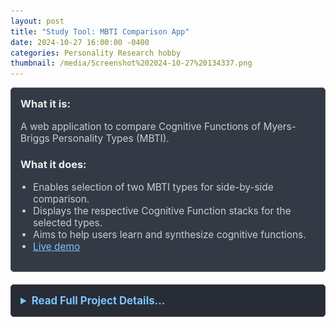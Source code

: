 ```yaml
---
layout: post
title: "Study Tool: MBTI Comparison App"
date: 2024-10-27 16:00:00 -0400
categories: Personality Research hobby
thumbnail: /media/Screenshot%202024-10-27%20134337.png
---
```


<div style="padding: 15px; border: 1px solid #555; border-radius: 5px; margin-bottom: 20px; background-color: #333a45;">
  <h3 style="margin-top: 0; color: #eee;">What it is:</h3>
  <p style="font-size: 1.1em; color: #ccc;">A web application to compare Cognitive Functions of Myers-Briggs Personality Types (MBTI).</p>
  
  <h3 style="color: #eee;">What it does:</h3>
  <ul style="font-size: 1.1em; list-style-type: disc; padding-left: 20px; color: #ccc;">
    <li>Enables selection of two MBTI types for side-by-side comparison.</li>
    <li>Displays the respective Cognitive Function stacks for the selected types.</li>
    <li>Aims to help users learn and synthesize cognitive functions.</li>
    <li><a href="https://yurigushiken.github.io/MBTI-Compare/" style="color: #7cc5ff;">Live demo</a></li>
  </ul>
</div>

<details style="margin-bottom: 20px; background-color: #282c34; padding: 15px; border-radius: 5px; border: 1px solid #444;">
  <summary style="cursor: pointer; font-weight: bold; color: #7cc5ff; font-size: 1.2em;">Read Full Project Details...</summary>
  <div style="padding-top: 15px; color: #bbb;" markdown="1">

![MBTI Comparison App Screenshot](/media/Screenshot%202024-10-27%20134337.png)

I've been working on an MBTI comparison project that allows you to select two different Myers-Briggs personality types and see how they compare in terms of Cognitive Functions. 

You can explore the demo of the app [here](https://yurigushiken.github.io/MBTI-Compare/).

The goal of this app is to help synthesize complex personality data into meaningful insights that can be applied to improve communication and understanding between individuals.

Feel free to try it out and see how your personality type aligns with others!

For more details about the project, you can check out the demo link above.
  </div>
</details>

